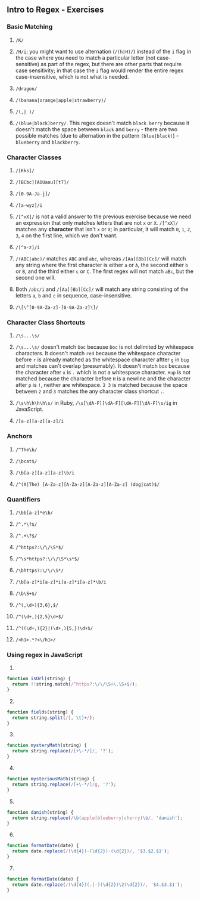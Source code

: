 ## Intro to Regex - Exercises ##

### Basic Matching ###

1. `/K/`

2. `/H/i`; you might want to use alternation (`/(h|H)/`) instead of the `i` flag in the case where you need to match a particular letter (not case-sensitive) as part of the regex, but there are other parts that require case sensitivity; in that case the `i` flag would render the entire regex case-insensitive, which is not what is needed.

3. `/dragon/`

4. `/(banana|orange|apple|strawberry)/`

5. `/(,| )/`

6. `/(blue|black)berry/`. This regex doesn't match `black berry` because it doesn't match the space between `black` and `berry` - there are two possible matches (due to alternation in the pattern `(blue|black)`) - `blueberry` and `blackberry`.

### Character Classes ###

1. `/[Kks]/`

2. `/[BCbc][AOUaou][tT]/`

3. `/[0-9A-Ja-j]/`

4. `/[a-wyz]/i`

5. `/[^xX]/` is not a valid answer to the previous exercise because we need an expression that only matches letters that are not `x` or `X`. `/[^xX]/` matches any **character** that isn't `x` or `X`; in particular, it will match `0`, `1`, `2`, `3`, `4` on the first line, which we don't want.

6. `/[^a-z]/i`

7. `/(ABC|abc)/` matches `ABC` and `abc`, whereas `/[Aa][Bb][Cc]/` will match any string where the first character is either `a` or `A`, the second either `b` or `B`, and the third either `c` or `C`. The first regex will not match `aBc`, but the second one will.

8. Both `/abc/i` and `/[Aa][Bb][Cc]/` will match any string consisting of the letters `a`, `b` and `c` in sequence, case-insensitive.

9. `/\[\^[0-9A-Za-z]-[0-9A-Za-z]\]/`

### Character Class Shortcuts ###

1. `/\s...\s/`

2. `/\s...\s/` doesn't match `Doc` because `Doc` is not delimited by whitespace characters. It doesn't match `red` because the whitespace character before `r` is already matched as the whitespace character aftter `g` in `big` and matches can't overlap (presumably). It doesn't match `box` because the character after `x` is `.` which is not a whitespace character. `Hup` is not matched because the character before `H` is a newline and the character after `p` is `!`, neither are whitespace. `2 3` is matched because the space between `2` and `3` matches the any character class shortcut `.`.

3. `/\s\h\h\h\h\s/` in Ruby, `/\s[\dA-F][\dA-F][\dA-F][\dA-F]\s/ig` in JavaScript.

4. `/[a-z][a-z][a-z]/i`

### Anchors ###

1. `/^The\b/`

2. `/\bcat$/`

3. `/\b[a-z][a-z][a-z]\b/i`

4. `/^(A|The) [A-Za-z][A-Za-z][A-Za-z][A-Za-z] (dog|cat)$/`

### Quantifiers ###

1. `/\bb[a-z]*e\b/`

2. `/^.*\?$/`

3. `/^.+\?$/`

4. `/^https?:\/\/\S*$/`

5. `/^\s*https?:\/\/\S*\s*$/`

6. `/\bhttps?:\/\/\S*/`

7. `/\b[a-z]*i[a-z]*i[a-z]*i[a-z]*\b/i`

8. `/\b\S+$/`

9. `/^(,\d+){3,6},$/`

10. `/^(\d+,){2,5}\d+$/`

11. `/^((\d+,){2}|(\d+,){5,})\d+$/`

12. `/<h1>.*?<\/h1>/`

### Using regex in JavaScript ###

1. 

```javascript
function isUrl(string) {
  return !!string.match(/^https?:\/\/\S+\.\S+$/);
}
```

2.

```javascript
function fields(string) {
  return string.split(/[, \t]+/);
}
```

3.

```javascript
function mysteryMath(string) {
  return string.replace(/[+\-*/]/, '?');
}
```

4.

```javascript
function mysteriousMath(string) {
  return string.replace(/[+\-*/]/g, '?');
}
```

5.

```javascript
function danish(string) {
  return string.replace(/\b(apple|blueberry|cherry)\b/, 'danish');
}
```

6. 

```javascript
function formatDate(date) {
  return date.replace(/(\d{4})-(\d{2})-(\d{2})/, '$3.$2.$1');
}
```

7.

```javascript
function formatDate(date) {
  return date.replace(/(\d{4})(.|-)(\d{2})\2(\d{2})/, '$4.$3.$1');
}
```